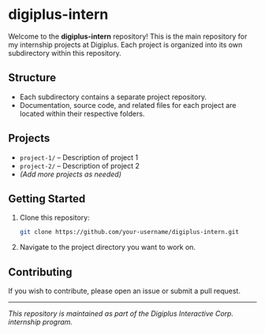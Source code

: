 # digiplus-intern

Welcome to the **digiplus-intern** repository! This is the main repository for my internship projects at Digiplus. Each project is organized into its own subdirectory within this repository.

## Structure

- Each subdirectory contains a separate project repository.
- Documentation, source code, and related files for each project are located within their respective folders.

## Projects

- `project-1/` – Description of project 1
- `project-2/` – Description of project 2
- *(Add more projects as needed)*

## Getting Started

1. Clone this repository:
    ```sh
    git clone https://github.com/your-username/digiplus-intern.git
    ```
2. Navigate to the project directory you want to work on.

## Contributing

If you wish to contribute, please open an issue or submit a pull request.

---

*This repository is maintained as part of the Digiplus Interactive Corp. internship program.*
